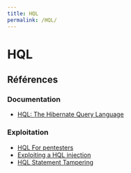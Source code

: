 ```yaml
---
title: HQL
permalink: /HQL/
---
```


# HQL

## Références
### Documentation
* [HQL: The Hibernate Query Language](http://docs.jboss.org/hibernate/orm/4.0/manual/en-US/html/queryhql.html)
### Exploitation
* [HQL For pentesters](http://blog.h3xstream.com/2014/02/hql-for-pentesters.html)
* [Exploiting a HQL injection](https://medium.com/@BriX_428/exploiting-a-hql-injection-895f93d06718)
* [HQL Statement Tampering](https://blogs.akamai.com/2014/02/hql-statement-tampering.html)
